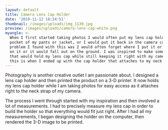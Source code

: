 ```yaml
---
layout: default
title: Camera Lens Cap Holder
date: '2019-11-12 18:24:51'
thumbnail: /images/uploads/img_1130.jpg
preview: /images/uploads/camera-lens-cap-white.png
myangle: >-
  When I first started taking photos I would often put my lens cap holder in the
  pocket of my pants or jacket, or I would put it back in the camera case. One
  problem I found with this was I would often forget where I put it or I'd sit
  on it or it would fall out on the ground. I was inspired to make something
  that would hold my lens cap while still keeping it right with my camera and
  this is when I ended up with the cap holder that attaches to my neck strap.
---
```

Photography is another creative outlet I am passionate about. I designed a lens cap holder and then printed the product on a 3-D printer. It now holds my lens cap holder while I am taking photos for easy access as it attaches right to the neck strap of my camera.

The process I went through started with my inspiration and then involved a lot of measurements. I had to precisely measure my lens cap in order to build the holder so that everything would fit just right. After I had all my measurements, I began designing the holder on the computer, then rendered the 3-D image to be printed.
